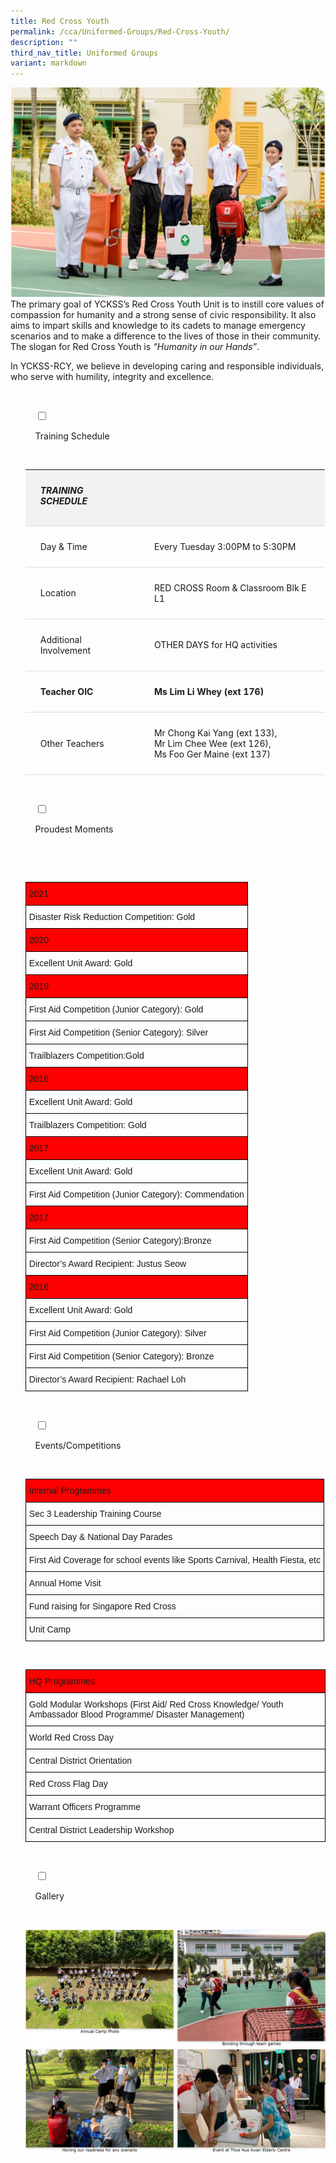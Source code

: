 ```yaml
---
title: Red Cross Youth
permalink: /cca/Uniformed-Groups/Red-Cross-Youth/
description: ""
third_nav_title: Uniformed Groups
variant: markdown
---
```

![](/images/Our%20Curriculum/Non%20Academic%20Programmes/CoCurricular%20Activities/Uniformed%20Groups/Red%20Cross%20Youth/R1.jpg)
The primary goal of YCKSS’s Red Cross Youth Unit is to instill core values of compassion for humanity and a strong sense of civic responsibility. It also aims to impart skills and knowledge to its cadets to manage emergency scenarios and to make a difference to the lives of those in their community. The slogan for Red Cross Youth is&nbsp;_“Humanity in our Hands”_.

In YCKSS-RCY, we believe in developing caring and responsible individuals, who serve with humility, integrity and excellence.


<ul class="jekyllcodex_accordion">

&nbsp;&nbsp;<li>

&nbsp;&nbsp;&nbsp;&nbsp;<input type="checkbox" id="accordion1">

&nbsp;&nbsp;&nbsp;&nbsp;<label for="accordion1">Training&nbsp;Schedule</label>

&nbsp;&nbsp;&nbsp;&nbsp;<div>

<p> <style type="text/css">
.tg  {border-collapse:collapse;border-spacing:0;}
.tg td{border-color:black;border-style:solid;border-width:1px;font-family:Arial, sans-serif;font-size:14px;
  overflow:hidden;padding:10px 5px;word-break:normal;}
.tg th{border-color:black;border-style:solid;border-width:1px;font-family:Arial, sans-serif;font-size:14px;
  font-weight:normal;overflow:hidden;padding:10px 5px;word-break:normal;}
.tg .tg-1wig{font-weight:bold;text-align:left;vertical-align:top}
.tg .tg-0lax{text-align:left;vertical-align:top}
</style>
<table class="yck-table">
  <thead>
    <tr>
      <th class="yck-th">
        <h5>TRAINING SCHEDULE</h5>
      </th>
      <th class="yck-th">
        <h5></h5>
      </th>
    </tr>
  </thead>
  <tbody>
    <tr>
      <td class="yck-td">Day &amp; Time</td>
      <td class="yck-td">Every Tuesday 3:00PM to 5:30PM</td>
    </tr>
    <tr>
      <td class="yck-td">Location</td>
      <td class="yck-td">RED CROSS Room &amp; Classroom Blk E L1</td>
    </tr>
    <tr>
      <td class="yck-td">Additional Involvement</td>
      <td class="yck-td">OTHER DAYS for HQ activities</td>
    </tr>
    <tr>
      <td class="yck-td"><strong>Teacher OIC</strong></td>
      <td class="yck-td"><strong>Ms Lim Li Whey (ext 176)</strong></td>
    </tr>
    <tr>
      <td class="yck-td">Other Teachers</td>
      <td class="yck-td">
        Mr Chong Kai Yang (ext 133),<br>
        Mr Lim Chee Wee (ext 126),<br>
        Ms Foo Ger Maine (ext 137)
      </td>
    </tr>
  </tbody>
</table>			</p>

&nbsp;&nbsp;&nbsp;&nbsp;</div>

</li>
	<li>

&nbsp;&nbsp;&nbsp;&nbsp;<input type="checkbox" id="accordion2">

&nbsp;&nbsp;&nbsp;&nbsp;<label for="accordion2">Proudest&nbsp;Moments</label>

&nbsp;&nbsp;&nbsp;&nbsp;<div>

&nbsp;&nbsp;&nbsp;&nbsp;&nbsp;&nbsp;<p> <style type="text/css">
.tg  {border-collapse:collapse;border-spacing:0;}
.tg td{border-color:black;border-style:solid;border-width:1px;font-family:Arial, sans-serif;font-size:14px;
  overflow:hidden;padding:10px 5px;word-break:normal;}
.tg th{border-color:black;border-style:solid;border-width:1px;font-family:Arial, sans-serif;font-size:14px;
  font-weight:normal;overflow:hidden;padding:10px 5px;word-break:normal;}
.tg .tg-mnhx{background-color:#fe0000;text-align:left;vertical-align:top}
.tg .tg-0lax{text-align:left;vertical-align:top}
</style>
<table class="tg">
<thead>
  <tr>
    <th class="tg-mnhx">2021</th>
  </tr>
</thead>
<tbody>
  <tr>
    <td class="tg-0lax">Disaster Risk Reduction Competition: Gold</td>
  </tr>
  <tr>
    <td class="tg-mnhx">2020</td>
  </tr>
  <tr>
    <td class="tg-0lax">Excellent Unit Award: Gold</td>
  </tr>
  <tr>
    <td class="tg-mnhx">2019</td>
  </tr>
  <tr>
    <td class="tg-0lax">First Aid Competition (Junior Category): Gold</td>
  </tr>
  <tr>
    <td class="tg-0lax">First Aid Competition (Senior Category): Silver</td>
  </tr>
  <tr>
    <td class="tg-0lax">Trailblazers Competition:Gold</td>
  </tr>
  <tr>
    <td class="tg-mnhx">2018</td>
  </tr>
  <tr>
    <td class="tg-0lax">Excellent Unit Award: Gold</td>
  </tr>
  <tr>
    <td class="tg-0lax">Trailblazers Competition: Gold</td>
  </tr>
  <tr>
    <td class="tg-mnhx">2017</td>
  </tr>
  <tr>
    <td class="tg-0lax">Excellent Unit Award: Gold</td>
  </tr>
  <tr>
    <td class="tg-0lax">First Aid Competition (Junior Category): Commendation</td>
  </tr>
  <tr>
    <td class="tg-mnhx">2017</td>
  </tr>
  <tr>
    <td class="tg-0lax">First Aid Competition (Senior Category):Bronze</td>
  </tr>
  <tr>
    <td class="tg-0lax">Director’s Award Recipient: Justus Seow</td>
  </tr>
  <tr>
    <td class="tg-mnhx">2016</td>
  </tr>
  <tr>
    <td class="tg-0lax">Excellent Unit Award: Gold</td>
  </tr>
  <tr>
    <td class="tg-0lax">First Aid Competition (Junior Category): Silver</td>
  </tr>
  <tr>
    <td class="tg-0lax">First Aid Competition (Senior Category): Bronze</td>
  </tr>
  <tr>
    <td class="tg-0lax">Director’s Award Recipient: Rachael Loh</td>
  </tr>
</tbody>
</table> </p>

&nbsp;&nbsp;&nbsp;&nbsp;</div>

</li>
	
<li>

&nbsp;&nbsp;&nbsp;&nbsp;<input type="checkbox" id="accordion3">

&nbsp;&nbsp;&nbsp;&nbsp;<label for="accordion3">Events/Competitions</label>

&nbsp;&nbsp;&nbsp;&nbsp;<div>

<p> <style type="text/css">
.tg  {border-collapse:collapse;border-spacing:0;}
.tg td{border-color:black;border-style:solid;border-width:1px;font-family:Arial, sans-serif;font-size:14px;
  overflow:hidden;padding:10px 5px;word-break:normal;}
.tg th{border-color:black;border-style:solid;border-width:1px;font-family:Arial, sans-serif;font-size:14px;
  font-weight:normal;overflow:hidden;padding:10px 5px;word-break:normal;}
.tg .tg-mnhx{background-color:#fe0000;text-align:left;vertical-align:top}
.tg .tg-0lax{text-align:left;vertical-align:top}
</style>
<table class="tg">
<thead>
  <tr>
    <th class="tg-mnhx">Internal Programmes</th>
  </tr>
</thead>
<tbody>
  <tr>
    <td class="tg-0lax">Sec 3 Leadership Training Course</td>
  </tr>
  <tr>
    <td class="tg-0lax">Speech Day &amp; National Day Parades</td>
  </tr>
  <tr>
    <td class="tg-0lax">First Aid Coverage for school events like Sports Carnival, Health Fiesta, etc</td>
  </tr>
  <tr>
    <td class="tg-0lax">Annual Home Visit</td>
  </tr>
  <tr>
    <td class="tg-0lax">Fund raising for Singapore Red Cross</td>
  </tr>
  <tr>
    <td class="tg-0lax">Unit Camp</td>
  </tr>
</tbody>
</table><br>
			<style type="text/css">
.tg  {border-collapse:collapse;border-spacing:0;}
.tg td{border-color:black;border-style:solid;border-width:1px;font-family:Arial, sans-serif;font-size:14px;
  overflow:hidden;padding:10px 5px;word-break:normal;}
.tg th{border-color:black;border-style:solid;border-width:1px;font-family:Arial, sans-serif;font-size:14px;
  font-weight:normal;overflow:hidden;padding:10px 5px;word-break:normal;}
.tg .tg-mnhx{background-color:#fe0000;text-align:left;vertical-align:top}
.tg .tg-0lax{text-align:left;vertical-align:top}
</style>
<table class="tg">
<thead>
  <tr>
    <th class="tg-mnhx">HQ Programmes</th>
  </tr>
</thead>
<tbody>
  <tr>
    <td class="tg-0lax">Gold Modular Workshops (First Aid/ Red Cross Knowledge/ Youth Ambassador Blood Programme/ Disaster Management)</td>
  </tr>
  <tr>
    <td class="tg-0lax">World Red Cross Day</td>
  </tr>
  <tr>
    <td class="tg-0lax">Central District Orientation</td>
  </tr>
  <tr>
    <td class="tg-0lax">Red Cross Flag Day</td>
  </tr>
  <tr>
    <td class="tg-0lax">Warrant Officers Programme</td>
  </tr>
  <tr>
    <td class="tg-0lax">Central District Leadership Workshop</td>
  </tr>
</tbody>
</table>
			</p>

&nbsp;&nbsp;&nbsp;&nbsp;</div>

</li>
	
<li>

&nbsp;&nbsp;&nbsp;&nbsp;<input type="checkbox" id="accordion4">

&nbsp;&nbsp;&nbsp;&nbsp;<label for="accordion4">Gallery</label>

&nbsp;&nbsp;&nbsp;&nbsp;<div>

<p> <img style="width:100%;height:50%" src="/images/Our%20Curriculum/Non%20Academic%20Programmes/CoCurricular%20Activities/Uniformed%20Groups/Red%20Cross%20Youth/R2.png">
			<img style="width:100%;height:50%" src="/images/Our%20Curriculum/Non%20Academic%20Programmes/CoCurricular%20Activities/Uniformed%20Groups/Red%20Cross%20Youth/R3.png"></p>

&nbsp;&nbsp;</div>

</li>
	
	

	
</ul>

<style>
html {
  size-interpolation: allow-keywords;
}

ul, ol, li {
  list-style: none;
}

img {
  max-width: 100%;
  height: auto;
}

.yck-flexbox-grid {
  --min: 25ch;
  --gap: 1.5em;

  display: flex;
  flex-wrap: wrap;
  gap: var(--gap);
}

.yck-flexbox-grid > * {
  flex: 1 1 var(--min);
}

.yck-table {
    width: 100%;
    border-collapse: collapse;
    font-family: inherit;
    line-height: inherit;
}

.yck-th {
    background-color: #f2f2f2;
    padding: 1.5rem clamp(1rem, 5%, 3rem);
    text-align: left;
    border-bottom: 1px solid #ddd;
}

.yck-th h5 {
    margin: 0 0 0.5em 0;
}

.yck-td {
    padding: 1.5rem clamp(1rem, 5%, 3rem);
    border-bottom: 1px solid #ddd;
    max-width: 300px;
    word-wrap: break-word;
}

.yck-details {
  border: 1px dashed #eee;
  border-radius: 4px;
  margin-bottom: 1rem;
  padding: 0.5rem;
  overflow: hidden; /* Prevent content overflow */
  transition: border-color 0.7s;
}

.yck-details:hover {
  border-color: #555;
}

/* Style the summary */
.yck-details__summary {
  cursor: pointer;
  font-weight: 700;
  font-size: clamp(1.5rem, 4vw, 2.25rem);
  list-style: none;
  padding: 1rem clamp(1rem, 5%, 2rem);
}

.yck-details__summary::marker {
  font-size: 1.25em;
  color: #555;
}

/* Handle the expandable/collapsible area */
.yck-details::.yck-details__content {
  block-size: 0; /* Logical height equivalent to height */
  overflow: hidden; /* Prevent content overflow */
  transition: block-size 0.5s ease, content-visibility 0.5s ease-in-out;
  content-visibility: hidden;
  opacity: 0;
  transition: block-size 0.5s ease, content-visibility 0.5s ease-in-out, opacity 0.5s ease;
}

.yck-details__content[open]::.yck-details {
  block-size: auto;
  content-visibility: visible;
  opacity: 1;
}

/* Style the paragraph inside */
.yck-details__content p {
  margin: 0;
  padding: 0.5rem clamp(0.5rem, 5%, 2rem);
  color: #555;
}
	
</style>